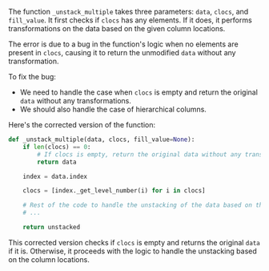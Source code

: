 The function `_unstack_multiple` takes three parameters: `data`, `clocs`, and `fill_value`. It first checks if `clocs` has any elements. If it does, it performs transformations on the data based on the given column locations.

The error is due to a bug in the function's logic when no elements are present in `clocs`, causing it to return the unmodified `data` without any transformation.

To fix the bug:
- We need to handle the case when `clocs` is empty and return the original `data` without any transformations.
- We should also handle the case of hierarchical columns.

Here's the corrected version of the function:

```python
def _unstack_multiple(data, clocs, fill_value=None):
    if len(clocs) == 0:
        # If clocs is empty, return the original data without any transformations
        return data

    index = data.index

    clocs = [index._get_level_number(i) for i in clocs]

    # Rest of the code to handle the unstacking of the data based on the column locations
    # ...

    return unstacked
```

This corrected version checks if `clocs` is empty and returns the original `data` if it is. Otherwise, it proceeds with the logic to handle the unstacking based on the column locations.